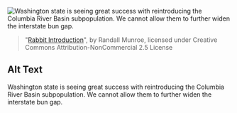 ![Washington state is seeing great success with reintroducing the Columbia River Basin subpopulation. We cannot allow them to further widen the interstate bun gap.](https://imgs.xkcd.com/comics/rabbit_introduction.png)
> "[Rabbit Introduction](https://xkcd.com/2349/)", by Randall Munroe, licensed under Creative Commons Attribution-NonCommercial 2.5 License

## Alt Text
Washington state is seeing great success with reintroducing the Columbia River Basin subpopulation. We cannot allow them to further widen the interstate bun gap.
